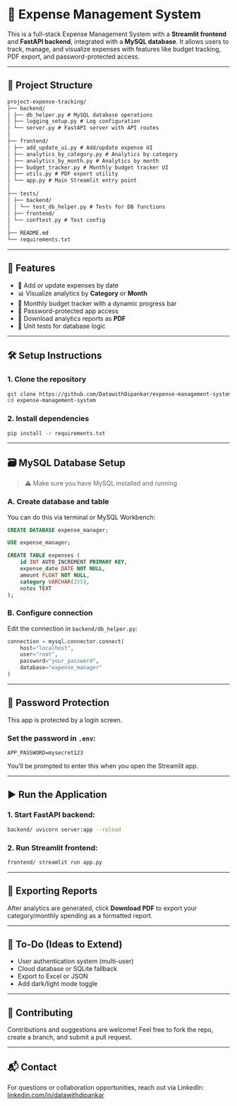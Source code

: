 

# 💸 Expense Management System

This is a full-stack Expense Management System with a **Streamlit frontend** and **FastAPI backend**, integrated with a **MySQL database**. It allows users to track, manage, and visualize expenses with features like budget tracking, PDF export, and password-protected access.


---

## 📁 Project Structure

```markdown
project-expense-tracking/
├── backend/
│ ├── db_helper.py # MySQL database operations
│ ├── logging_setup.py # Log configuration
│ └── server.py # FastAPI server with API routes
│
├── frontend/
│ ├── add_update_ui.py # Add/update expense UI
│ ├── analytics_by_category.py # Analytics by category
│ ├── analytics_by_month.py # Analytics by month
│ ├── budget_tracker.py # Monthly budget tracker UI
│ ├── utils.py # PDF export utility
│ └── app.py # Main Streamlit entry point
│
├── tests/
│ ├── backend/
│ │ └── test_db_helper.py # Tests for DB functions
│ ├── frontend/
│ └── conftest.py # Test config
│
├── README.md
└── requirements.txt
````
---

## 🚀 Features

- 📅 Add or update expenses by date
- 📊 Visualize analytics by **Category** or **Month**
- 🎯 Monthly budget tracker with a dynamic progress bar
- 🔐 Password-protected app access
- 📄 Download analytics reports as **PDF**
- 🧪 Unit tests for database logic

---

## 🛠️ Setup Instructions

### 1. Clone the repository
```bash
git clone https://github.com/DatawithDipankar/expense-management-system.git
cd expense-management-system
````

### 2. Install dependencies

```bash
pip install -r requirements.txt
```

---

## 🗃️ MySQL Database Setup

> ⚠️ Make sure you have MySQL installed and running

### A. Create database and table

You can do this via terminal or MySQL Workbench:

```sql
CREATE DATABASE expense_manager;

USE expense_manager;

CREATE TABLE expenses (
    id INT AUTO_INCREMENT PRIMARY KEY,
    expense_date DATE NOT NULL,
    amount FLOAT NOT NULL,
    category VARCHAR(255),
    notes TEXT
);
```

### B. Configure connection

Edit the connection in `backend/db_helper.py`:

```python
connection = mysql.connector.connect(
    host="localhost",
    user="root",
    password="your_password",
    database="expense_manager"
)
```

---

## 🔐 Password Protection

This app is protected by a login screen.

### Set the password in `.env`:

```
APP_PASSWORD=mysecret123
```

You’ll be prompted to enter this when you open the Streamlit app.

---

## ▶️ Run the Application

### 1. Start FastAPI backend:

```bash
backend/ uvicorn server:app --reload
```

### 2. Run Streamlit frontend:

```bash
frontend/ streamlit run app.py
```

---

## 📄 Exporting Reports

After analytics are generated, click **Download PDF** to export your category/monthly spending as a formatted report.

---

## 📌 To-Do (Ideas to Extend)

* User authentication system (multi-user)
* Cloud database or SQLite fallback
* Export to Excel or JSON
* Add dark/light mode toggle

---

## 🙌 Contributing

Contributions and suggestions are welcome! Feel free to fork the repo, create a branch, and submit a pull request.

---

## 📬 Contact

For questions or collaboration opportunities, reach out via LinkedIn: [linkedin.com/in/datawithdipankar](https://www.linkedin.com/in/dipankar-mane-b9663b257?lipi=urn%3Ali%3Apage%3Ad_flagship3_profile_view_base_contact_details%3BmEmSatCuRf%2BoV6n8VTN%2FLA%3D%3D)

```
